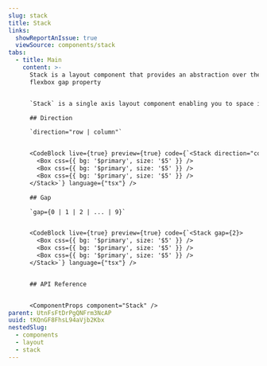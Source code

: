 ```yaml
---
slug: stack
title: Stack
links:
  showReportAnIssue: true
  viewSource: components/stack
tabs:
  - title: Main
    content: >-
      Stack is a layout component that provides an abstraction over the
      flexbox gap property


      `Stack` is a single axis layout component enabling you to space items evenly within it using the `gap` prop and change the direction of content with `direction`. 

      ## Direction

      `direction="row | column"`


      <CodeBlock live={true} preview={true} code={`<Stack direction="column">
        <Box css={{ bg: '$primary', size: '$5' }} />
        <Box css={{ bg: '$primary', size: '$5' }} />
        <Box css={{ bg: '$primary', size: '$5' }} />
      </Stack>`} language={"tsx"} />

      ## Gap

      `gap={0 | 1 | 2 | ... | 9}`


      <CodeBlock live={true} preview={true} code={`<Stack gap={2}>
        <Box css={{ bg: '$primary', size: '$5' }} />
        <Box css={{ bg: '$primary', size: '$5' }} />
        <Box css={{ bg: '$primary', size: '$5' }} />
      </Stack>`} language={"tsx"} />


      ## API Reference


      <ComponentProps component="Stack" />
parent: UtnFsFtDrPgQNFrm3NcAP
uuid: tKQnGF8FhsL94aVjb2Kbx
nestedSlug:
  - components
  - layout
  - stack
---
```

